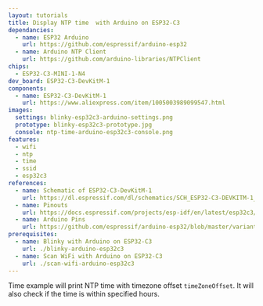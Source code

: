 ```yaml
---
layout: tutorials
title: Display NTP time  with Arduino on ESP32-C3
dependancies:
  - name: ESP32 Arduino
    url: https://github.com/espressif/arduino-esp32
  - name: Arduino NTP Client
    url: https://github.com/arduino-libraries/NTPClient
chips:
  - ESP32-C3-MINI-1-N4
dev_board: ESP32-C3-DevKitM-1
components:
  - name: ESP32-C3-DevKitM-1
    url: https://www.aliexpress.com/item/1005003989099547.html
images:
  settings: blinky-esp32c3-arduino-settings.png
  prototype: blinky-esp32c3-prototype.jpg
  console: ntp-time-arduino-esp32c3-console.png
features:
  - wifi
  - ntp
  - time
  - ssid
  - esp32c3
references:
  - name: Schematic of ESP32-C3-DevKitM-1
    url: https://dl.espressif.com/dl/schematics/SCH_ESP32-C3-DEVKITM-1_V1_20200915A.pdf
  - name: Pinouts
    url: https://docs.espressif.com/projects/esp-idf/en/latest/esp32c3/hw-reference/esp32c3/user-guide-devkitm-1.html#pin-layout
  - name: Arduino Pins
    url: https://github.com/espressif/arduino-esp32/blob/master/variants/esp32c3/pins_arduino.h
prerequisites:
  - name: Blinky with Arduino on ESP32-C3
    url: ./blinky-arduino-esp32c3
  - name: Scan WiFi with Arduino on ESP32-C3
    url: ./scan-wifi-arduino-esp32c3
---
```


Time example will print NTP time with timezone offset `timeZoneOffset`. It will also check if the time is within specified hours.
